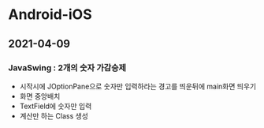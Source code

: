 # Android-iOS

## 2021-04-09
### JavaSwing : 2개의 숫자 가감승제
- 시작시에 JOptionPane으로 숫자만 입력하라는 경고를 띄운뒤에 main화면 띄우기
- 화면 중앙배치
- TextField에 숫자만 입력
- 계산만 하는 Class 생성
